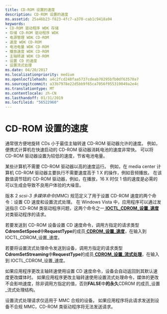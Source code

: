 ```yaml
---
title: CD-ROM 设置的速度
description: CD-ROM 设置的速度
ms.assetid: 25a46b23-f823-4fc7-a370-cab1c9418a94
keywords:
- CD-ROM 驱动程序 WDK 存储
- 存储 CD-ROM 驱动程序 WDK
- 电源管理 WDK CD-ROM
- 速度 WDK CD-ROM
- 电池电量 WDK CD-ROM
- 播放速度 WDK CD-ROM
- 主轴转速 WDK CD-ROM
- 设置 CD 的速度
- 设置流式处理
ms.date: 04/20/2017
ms.localizationpriority: medium
ms.openlocfilehash: a4c2fcd248faa5737cdeab70295bfb0df63570a7
ms.sourcegitcommit: a33b7978e22d5bb9f65ca7056f955319049a2e4c
ms.translationtype: MT
ms.contentlocale: zh-CN
ms.lasthandoff: 01/31/2019
ms.locfileid: "56522960"
---
```

# <a name="cd-rom-set-speed"></a>CD-ROM 设置的速度


通常很方便地旋转 CDs 小于最佳主轴转速 CD-ROM 驱动器允许的速度。 例如，便携式计算机在快速启动的 CD-ROM 驱动器消耗电池的速度非常快。 可以将 CD-ROM 驱动器设置为较低的速度，节省电池电量。

某些计算机不需要 CD-ROM 驱动器以高的速度运行。 例如，在 media center 计算机 CD-ROM 驱动器主要执行不需要速度高于 1 X 的操作，例如音频播放。 在该数值调节钮的 CD-ROM 驱动器，例如，在播放，16 X 时仅 1 倍的速度是必需的可以生成会导致不良用户体验的大噪音。

版本 2 *scsi-3 多媒体命令*(MMC) 规范定义了用于设置 CD-ROM 速度的两个命令：设置 CD 速度和设置流式处理。 在 Windows Vista 中，应用程序可以通过发送指示 CD-ROM 类驱动程序问题，这两个命令之一[ **IOCTL\_CDROM\_设置\_速度**](https://msdn.microsoft.com/library/windows/hardware/ff559381)对类驱动程序的请求。

若要发送到 CD-ROM 设备设置 CD 速度命令，调用方指定的请求类型**CdromSetSpeed**中**RequestType**的成员[ **CDROM\_设置\_速度**](https://msdn.microsoft.com/library/windows/hardware/ff551368)，在输入到 IOCTL\_CDROM\_设置\_速度。

若要将设置流式处理命令发送到设备，调用方指定的请求类型**CdromSetStreaming**中**RequestType**的成员[ **CDROM\_设置\_流式处理**](https://msdn.microsoft.com/library/windows/hardware/ff551369)，在输入到 IOCTL\_CDROM\_设置\_速度。

如果应用程序更改主轴转速使用设置 CD 速度命令，设备会自动返回到其默认速度更改媒体时。 如果应用程序更改主轴转速使用设置流式处理命令，媒体的更改不会影响速度，除非调用方指定的值，否则**FALSE**中**的永久**CDROM 的成员\_设置\_流式处理结构。

设置流式处理请求仅适用于 MMC 合规的设备。 如果应用程序将此请求发送到设备不合规 MMC，CD-ROM 类驱动程序将无法发送请求。

 

 




